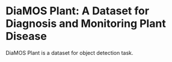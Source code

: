 # DiaMOS Plant: A Dataset for Diagnosis and Monitoring Plant Disease

DiaMOS Plant is a dataset for object detection task.